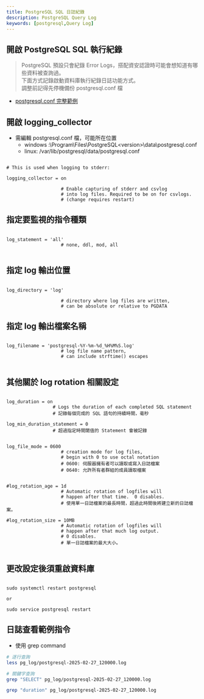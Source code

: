 ```yaml
---
title: PostgreSQL SQL 日誌紀錄
description: PostgreSQL Query Log
keywords: [postgresql,Query Log]
---
```


## 開啟 PostgreSQL SQL 執行紀錄
> PostgreSQL 預設只會紀錄 Error Logs，搭配資安認證時可能會想知道有哪些資料被查詢過。<br/>
> 下面方式記錄啟動資料庫執行紀錄日誌功能方式。  <br/>
> 調整前記得先停機備份 postgresql.conf 檔  
* [postgresql.conf 完整範例](https://github.com/postgres/postgres/blob/master/src/backend/utils/misc/postgresql.conf.sample)

## 開啟 logging_collector 

* 需編輯 postgresql.conf 檔，可能所在位置
    * windows :\Program\Files\PostgreSQL\<version\>\data\postgresql.conf
    * linux: /var/lib/postgresql/data/postgresql.conf
    
    
```properties

# This is used when logging to stderr:

logging_collector = on        

                    # Enable capturing of stderr and csvlog
                    # into log files. Required to be on for csvlogs.
                    # (change requires restart)
```

## 指定要監視的指令種類

```properties

log_statement = 'all' 
                    # none, ddl, mod, all
                    
```

## 指定 log 輸出位置

```properties

log_directory = 'log'
            
                    # directory where log files are written,
                    # can be absolute or relative to PGDATA
```

## 指定 log 輸出檔案名稱

```properties

log_filename = 'postgresql-%Y-%m-%d_%H%M%S.log'    
                    # log file name pattern,
                    # can include strftime() escapes
                    
```

## 其他關於 log rotation 相關設定
```properties

log_duration = on 
                 # Logs the duration of each completed SQL statement
                 # 記錄每個完成的 SQL 語句的持續時間，毫秒
                 
log_min_duration_statement = 0
                 # 超過指定時間閾值的 Statement 會被記錄


log_file_mode = 0600            
                    # creation mode for log files,
                    # begin with 0 to use octal notation
                    # 0600: 伺服器擁有者可以讀取或寫入日誌檔案
                    # 0640: 允許所有者群組的成員讀取檔案
                    
                    
#log_rotation_age = 1d            
                    # Automatic rotation of logfiles will
                    # happen after that time.  0 disables.
                    # 使用單一日誌檔案的最長時間，超過此時間後將建立新的日誌檔案。
                    
#log_rotation_size = 10MB        
                    # Automatic rotation of logfiles will
                    # happen after that much log output.
                    # 0 disables.
                    # 單一日誌檔案的最大大小。
                    
```


## 更改設定後須重啟資料庫

```property

sudo systemctl restart postgresql

or 

sudo service postgresql restart

```


## 日誌查看範例指令
* 使用 grep command

```bash
# 逐行查詢
less pg_log/postgresql-2025-02-27_120000.log

# 關鍵字查詢
grep "SELECT" pg_log/postgresql-2025-02-27_120000.log

grep "duration" pg_log/postgresql-2025-02-27_120000.log

```        